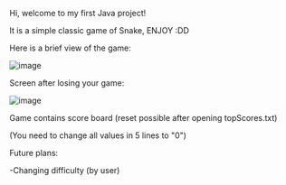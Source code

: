 Hi, welcome to my first Java project!

It is a simple classic game of Snake, ENJOY :DD

Here is a brief view of the game:

![image](https://github.com/konris39/GameOfSnake/assets/151552959/d182bbf8-b00e-4274-ae69-318ea317e445)


Screen after losing your game:


![image](https://github.com/konris39/GameOfSnake/assets/151552959/fe460182-dc48-46f1-80b5-0c67007628ae)

Game contains score board (reset possible after opening topScores.txt)

(You need to change all values in 5 lines to "0")

Future plans:

-Changing difficulty (by user)
